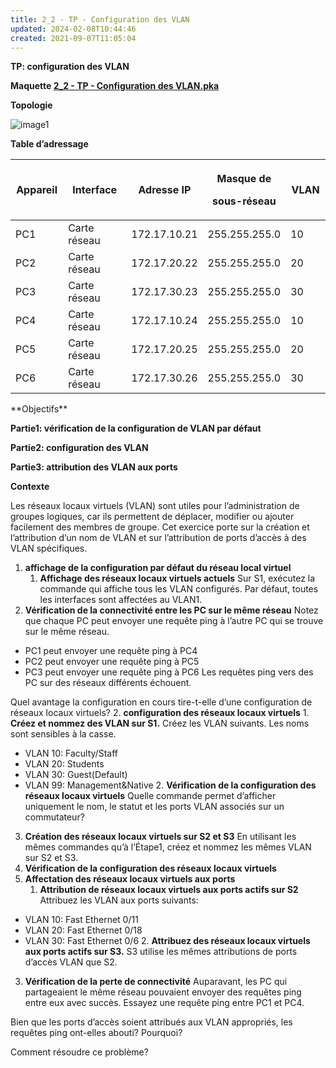 ```yaml
---
title: 2_2 - TP - Configuration des VLAN
updated: 2024-02-08T10:44:46
created: 2021-09-07T11:05:04
---
```


**TP: configuration des VLAN**

**Maquette [2_2 - TP - Configuration des VLAN.pka](https://groupesb-my.sharepoint.com/:u:/g/personal/arthur_trouillon_saint-benigne_fr/EROep2wdmNxJiBnydvEHP_sBrRStXsmuqIUfVVi5SiIA7Q)**

**Topologie**

![image1](resources/9b5f2b5d492347b78aa8c913c4093230.png)

**Table d’adressage**
<table>
<colgroup>
<col style="width: 17%" />
<col style="width: 22%" />
<col style="width: 22%" />
<col style="width: 24%" />
<col style="width: 13%" />
</colgroup>
<thead>
<tr class="header">
<th><strong>Appareil</strong></th>
<th><strong>Interface</strong></th>
<th><strong>Adresse IP</strong></th>
<th><p><strong>Masque de</strong></p>
<p><strong>sous-réseau</strong></p></th>
<th><strong>VLAN</strong></th>
</tr>
</thead>
<tbody>
<tr class="odd">
<td>PC1</td>
<td>Carte réseau</td>
<td>172.17.10.21</td>
<td>255.255.255.0</td>
<td>10</td>
</tr>
<tr class="even">
<td>PC2</td>
<td>Carte réseau</td>
<td>172.17.20.22</td>
<td>255.255.255.0</td>
<td>20</td>
</tr>
<tr class="odd">
<td>PC3</td>
<td>Carte réseau</td>
<td>172.17.30.23</td>
<td>255.255.255.0</td>
<td>30</td>
</tr>
<tr class="even">
<td>PC4</td>
<td>Carte réseau</td>
<td>172.17.10.24</td>
<td>255.255.255.0</td>
<td>10</td>
</tr>
<tr class="odd">
<td>PC5</td>
<td>Carte réseau</td>
<td>172.17.20.25</td>
<td>255.255.255.0</td>
<td>20</td>
</tr>
<tr class="even">
<td>PC6</td>
<td>Carte réseau</td>
<td>172.17.30.26</td>
<td>255.255.255.0</td>
<td>30</td>
</tr>
</tbody>
</table>
**Objectifs**

**Partie1: vérification de la configuration de VLAN par défaut**

**Partie2: configuration des VLAN**

**Partie3: attribution des VLAN aux ports**

**Contexte**

Les réseaux locaux virtuels (VLAN) sont utiles pour l’administration de groupes logiques, car ils permettent de déplacer, modifier ou ajouter facilement des membres de groupe. Cet exercice porte sur la création et l’attribution d’un nom de VLAN et sur l’attribution de ports d’accès à des VLAN spécifiques.
1.  **affichage de la configuration par défaut du réseau local virtuel**
    1.  **Affichage des réseaux locaux virtuels actuels**
Sur S1, exécutez la commande qui affiche tous les VLAN configurés. Par défaut, toutes les interfaces sont affectées au VLAN1.
2.  **Vérification de la connectivité entre les PC sur le même réseau**
Notez que chaque PC peut envoyer une requête ping à l’autre PC qui se trouve sur le même réseau.
- PC1 peut envoyer une requête ping à PC4
- PC2 peut envoyer une requête ping à PC5
- PC3 peut envoyer une requête ping à PC6
Les requêtes ping vers des PC sur des réseaux différents échouent.

Quel avantage la configuration en cours tire-t-elle d’une configuration de réseaux locaux virtuels?
2.  **configuration des réseaux locaux virtuels**
    1.  **Créez et nommez des VLAN sur S1.**
Créez les VLAN suivants. Les noms sont sensibles à la casse.
- VLAN 10: Faculty/Staff
- VLAN 20: Students
- VLAN 30: Guest(Default)
- VLAN 99: Management&Native
  2.  **Vérification de la configuration des réseaux locaux virtuels**
Quelle commande permet d’afficher uniquement le nom, le statut et les ports VLAN associés sur un commutateur?

3.  **Création des réseaux locaux virtuels sur S2 et S3**
En utilisant les mêmes commandes qu’à l’Étape1, créez et nommez les mêmes VLAN sur S2 et S3.
4.  **Vérification de la configuration des réseaux locaux virtuels**
3.  **Affectation des réseaux locaux virtuels aux ports**
    1.  **Attribution de réseaux locaux virtuels aux ports actifs sur S2**
Attribuez les VLAN aux ports suivants:
- VLAN 10: Fast Ethernet 0/11
- VLAN 20: Fast Ethernet 0/18
- VLAN 30: Fast Ethernet 0/6
  2.  **Attribuez des réseaux locaux virtuels aux ports actifs sur S3.**
S3 utilise les mêmes attributions de ports d’accès VLAN que S2.
3.  **Vérification de la perte de connectivité**
Auparavant, les PC qui partageaient le même réseau pouvaient envoyer des requêtes ping entre eux avec succès. Essayez une requête ping entre PC1 et PC4.

Bien que les ports d’accès soient attribués aux VLAN appropriés, les requêtes ping ont-elles abouti? Pourquoi?

Comment résoudre ce problème?

